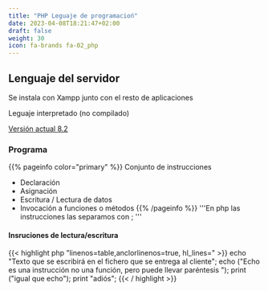 ```yaml
---
title: "PHP Leguaje de programacioń"
date: 2023-04-08T18:21:47+02:00
draft: false
weight: 30
icon: fa-brands fa-02_php
---
```

## Lenguaje del servidor
Se instala con Xampp junto con el resto de aplicaciones

Leguaje interpretado (no compilado)

[Versión actual 8.2](https://www.php.net/releases/index.php)

### Programa
{{% pageinfo color="primary" %}}
Conjunto de instrucciones 
* Declaración
* Asignación 
* Escritura / Lectura de datos
* Invocación a funciones o métodos
{{% /pageinfo %}}
'''En php las instrucciones las separamos con ; ''' 

#### Insruciones de lectura/escritura

{{< highlight php "linenos=table,anclorlinenos=true, hl_lines=" >}}
 echo "Texto que se escribirá en el fichero que se entrega al cliente";
 echo ("Echo es una instrucción no una función, pero puede llevar paréntesis ");
 print ("igual que echo");
 print "adiós";
{{< / highlight >}}

